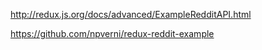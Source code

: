 http://redux.js.org/docs/advanced/ExampleRedditAPI.html

https://github.com/npverni/redux-reddit-example